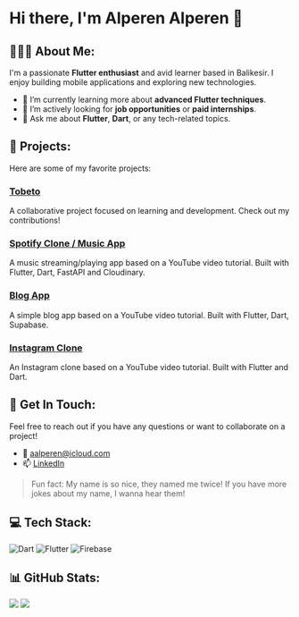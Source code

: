 # Hi there, I'm Alperen Alperen 👋

## 👨🏻‍💻 About Me:
I'm a passionate **Flutter enthusiast** and avid learner based in Balikesir. I enjoy building mobile applications and exploring new technologies.

- 🌱 I’m currently learning more about **advanced Flutter techniques**.
- 💼 I’m actively looking for **job opportunities** or **paid internships**.
- 💬 Ask me about **Flutter**, **Dart**, or any tech-related topics.

## 🚀 Projects:
Here are some of my favorite projects:

### [Tobeto](https://github.com/engnect/tobeto)
A collaborative project focused on learning and development. Check out my contributions!

### [Spotify Clone / Music App](https://github.com/aalperen-dev/spotify_clone)
A music streaming/playing app based on a YouTube video tutorial. Built with Flutter, Dart, FastAPI and Cloudinary.

### [Blog App](https://github.com/aalperen-dev/blog_app)
A simple blog app based on a YouTube video tutorial. Built with Flutter, Dart, Supabase.

### [Instagram Clone](https://github.com/aalperen-dev/instagram_app)
An Instagram clone based on a YouTube video tutorial. Built with Flutter and Dart.

## 💬 Get In Touch:
Feel free to reach out if you have any questions or want to collaborate on a project!

- 📧 [aalperen@icloud.com](mailto:aalperen@icloud.com)
- 📫 [LinkedIn](https://www.linkedin.com/in/aalperen)

> Fun fact: My name is so nice, they named me twice! If you have more jokes about my name, I wanna hear them!

## 💻 Tech Stack:
![Dart](https://img.shields.io/badge/dart-%230175C2.svg?style=for-the-badge&logo=dart&logoColor=white) ![Flutter](https://img.shields.io/badge/Flutter-%2302569B.svg?style=for-the-badge&logo=Flutter&logoColor=white) ![Firebase](https://img.shields.io/badge/firebase-a08021?style=for-the-badge&logo=firebase&logoColor=ffcd34)


## 📊 GitHub Stats:

 ![](https://github-readme-stats.vercel.app/api/top-langs/?username=aalperen-dev&theme=github_dark&hide_border=true&include_all_commits=false&count_private=false&layout=compact) ![](https://github-readme-streak-stats.herokuapp.com/?user=aalperen-dev&theme=github_dark&hide_border=true) 



